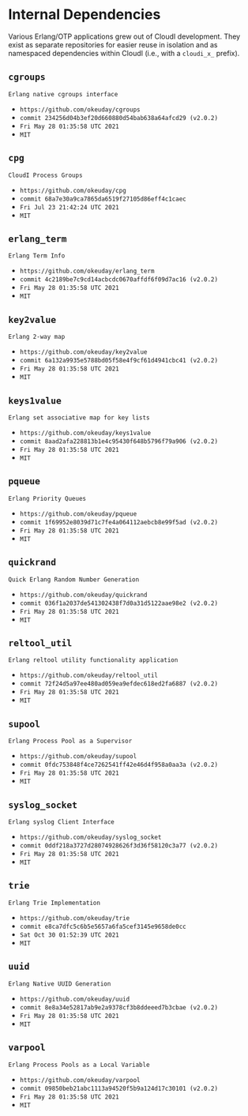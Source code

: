 Internal Dependencies
=====================

Various Erlang/OTP applications grew out of CloudI development.
They exist as separate repositories for easier reuse in isolation and
as namespaced dependencies within CloudI (i.e., with a `cloudi_x_` prefix).

`cgroups`
---------
`Erlang native cgroups interface`

- `https://github.com/okeuday/cgroups`
- `commit 234256d04b3ef20d660880d54bab638a64afcd29 (v2.0.2)`
- `Fri May 28 01:35:58 UTC 2021`
- `MIT`

`cpg`
-----
`CloudI Process Groups`

- `https://github.com/okeuday/cpg`
- `commit 68a7e30a9ca7865da6519f27105d86eff4c1caec`
- `Fri Jul 23 21:42:24 UTC 2021`
- `MIT`

`erlang_term`
-------------
`Erlang Term Info`

- `https://github.com/okeuday/erlang_term`
- `commit 4c2189be7c9cd14acbcdc0670affdf6f09d7ac16 (v2.0.2)`
- `Fri May 28 01:35:58 UTC 2021`
- `MIT`

`key2value`
-----------
`Erlang 2-way map`

- `https://github.com/okeuday/key2value`
- `commit 6a132a9935e5788bd05f58e4f9cf61d4941cbc41 (v2.0.2)`
- `Fri May 28 01:35:58 UTC 2021`
- `MIT`

`keys1value`
------------
`Erlang set associative map for key lists`

- `https://github.com/okeuday/keys1value`
- `commit 8aad2afa228813b1e4c95430f648b5796f79a906 (v2.0.2)`
- `Fri May 28 01:35:58 UTC 2021`
- `MIT`

`pqueue`
--------
`Erlang Priority Queues`

- `https://github.com/okeuday/pqueue`
- `commit 1f69952e8039d71c7fe4a064112aebcb8e99f5ad (v2.0.2)`
- `Fri May 28 01:35:58 UTC 2021`
- `MIT`

`quickrand`
-----------
`Quick Erlang Random Number Generation`

- `https://github.com/okeuday/quickrand`
- `commit 036f1a2037de541302438f7d0a31d5122aae98e2 (v2.0.2)`
- `Fri May 28 01:35:58 UTC 2021`
- `MIT`

`reltool_util`
--------------
`Erlang reltool utility functionality application`

- `https://github.com/okeuday/reltool_util`
- `commit 72f24d5a97ee480ad059ea9efdec618ed2fa6887 (v2.0.2)`
- `Fri May 28 01:35:58 UTC 2021`
- `MIT`

`supool`
--------
`Erlang Process Pool as a Supervisor`

- `https://github.com/okeuday/supool`
- `commit 0fdc753848f4ce7262541ff42e46d4f958a0aa3a (v2.0.2)`
- `Fri May 28 01:35:58 UTC 2021`
- `MIT`

`syslog_socket`
---------------
`Erlang syslog Client Interface`

- `https://github.com/okeuday/syslog_socket`
- `commit 0ddf218a3727d28074928626f3d36f58120c3a77 (v2.0.2)`
- `Fri May 28 01:35:58 UTC 2021`
- `MIT`

`trie`
------
`Erlang Trie Implementation`

- `https://github.com/okeuday/trie`
- `commit e8ca7dfc5c6b5e5657a6fa5cef3145e9658de0cc`
- `Sat Oct 30 01:52:39 UTC 2021`
- `MIT`

`uuid`
------
`Erlang Native UUID Generation`

- `https://github.com/okeuday/uuid`
- `commit 8e8a34e52817ab9e2a9378cf3b8ddeeed7b3cbae (v2.0.2)`
- `Fri May 28 01:35:58 UTC 2021`
- `MIT`

`varpool`
---------
`Erlang Process Pools as a Local Variable`

- `https://github.com/okeuday/varpool`
- `commit 09850beb21abc1113a94520f5b9a124d17c30101 (v2.0.2)`
- `Fri May 28 01:35:58 UTC 2021`
- `MIT`

